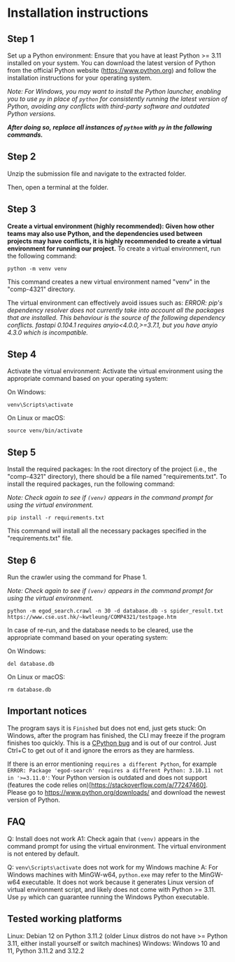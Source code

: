 # Installation instructions

## Step 1
Set up a Python environment: Ensure that you have at least Python >= 3.11 installed on your system. You can download the latest version of Python from the official Python website (<https://www.python.org>) and follow the installation instructions for your operating system.

_Note: For Windows, you may want to install the Python launcher, enabling you to use `py` in place of `python` for consistently running the latest version of Python, avoiding any conflicts with third-party software and outdated Python versions._

_**After doing so, replace all instances of `python` with `py` in the following commands.**_

## Step 2
Unzip the submission file and navigate to the extracted folder. 

Then, open a terminal at the folder. 

## Step 3
**Create a virtual environment (highly recommended): Given how other teams may also use Python, and the dependencies used between projects may have conflicts, it is highly recommended to create a virtual environment for running our project.** To create a virtual environment, run the following command:

```shell
python -m venv venv
```

This command creates a new virtual environment named "venv" in the "comp-4321" directory.

The virtual environment can effectively avoid issues such as:
_ERROR: pip's dependency resolver does not currently take into account all the packages that are installed. This behaviour is the source of the following dependency conflicts.
fastapi 0.104.1 requires anyio<4.0.0,>=3.7.1, but you have anyio 4.3.0 which is incompatible._

## Step 4
Activate the virtual environment: Activate the virtual environment using the appropriate command based on your operating system:

On Windows:

```shell
venv\Scripts\activate
```

On Linux or macOS:

```shell
source venv/bin/activate
```

## Step 5
Install the required packages: In the root directory of the project (i.e., the "comp-4321" directory), there should be a file named "requirements.txt". To install the required packages, run the following command:

_Note: Check again to see if `(venv)` appears in the command prompt for using the virtual environment._

```shell
pip install -r requirements.txt
```

This command will install all the necessary packages specified in the "requirements.txt" file.

## Step 6
Run the crawler using the command for Phase 1.

_Note: Check again to see if `(venv)` appears in the command prompt for using the virtual environment._

```shell
python -m egod_search.crawl -n 30 -d database.db -s spider_result.txt https://www.cse.ust.hk/~kwtleung/COMP4321/testpage.htm
```

In case of re-run, and the database needs to be cleared, use the appropriate command based on your operating system:

On Windows:

```shell
del database.db
```

On Linux or macOS:

```shell
rm database.db
```

## Important notices

The program says it is `Finished` but does not end, just gets stuck:
On Windows, after the program has finished, the CLI may freeze if the program finishes too quickly. This is a [CPython bug](https://github.com/python/cpython/issues/111604) and is out of our control. Just Ctrl+C to get out of it and ignore the errors as they are harmless.  

If there is an error mentioning `requires a different Python`, for example `ERROR: Package 'egod-search' requires a different Python: 3.10.11 not in '>=3.11.0'`:
Your Python version is outdated and does not support (features the code relies on)[https://stackoverflow.com/a/77247460]. Please go to https://www.python.org/downloads/ and download the newest version of Python.

## FAQ

Q: Install does not work
A1: Check again that `(venv)` appears in the command prompt for using the virtual environment. The virtual environment is not entered by default. 

Q: `venv\Scripts\activate` does not work for my Windows machine
A: For Windows machines with MinGW-w64, `python.exe` may refer to the MinGW-w64 executable. It does not work because it generates Linux version of virtual environment script, and likely does not come with Python >= 3.11. Use `py` which can guarantee running the Windows Python executable. 

## Tested working platforms

Linux: Debian 12 on Python 3.11.2 (older Linux distros do not have >= Python 3.11, either install yourself or switch machines)
Windows: Windows 10 and 11, Python 3.11.2 and 3.12.2
